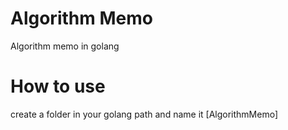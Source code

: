# Algorithm Memo
Algorithm memo in golang

# How to use
create a folder in your golang path and name it [AlgorithmMemo]
